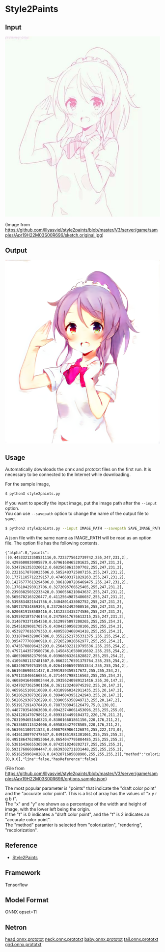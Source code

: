 # Style2Paints

## Input

![Input](Apr19H22M03S00R696.jpg)

(Image from https://github.com/lllyasviel/style2paints/blob/master/V3/server/game/samples/Apr19H22M03S00R696/sketch.original.jpg)

## Output

![Output](output.png)

## Usage

Automatically downloads the onnx and prototxt files on the first run.
It is necessary to be connected to the Internet while downloading.

For the sample image,

``` bash
$ python3 style2paints.py
```

If you want to specify the input image, put the image path after the `--input` option.  
You can use `--savepath` option to change the name of the output file to save.

```bash
$ python3 style2paints.py --input IMAGE_PATH --savepath SAVE_IMAGE_PATH
```

A json file with the same name as IMAGE_PATH will be read as an option file.
The option file has the following contents.

```buildoutcfg
{"alpha":0,"points":[[0.44533212358531116,0.7223775612739742,255,247,231,2],[0.4298600830905879,0.6796168465201625,255,247,231,2],[0.5347261353326012,0.6825658613307702,255,247,231,2],[0.23216178788023506,0.5852483725807156,255,247,231,2],[0.17371185712239157,0.4746603171829263,255,247,231,2],[0.14276777613294506,0.38618987286469475,255,247,231,2],[0.1376104293013706,0.3272095766525405,255,247,231,2],[0.23903825032233428,0.3360566210843637,255,247,231,2],[0.5656702163220477,0.41125649875486037,255,247,231,2],[0.5398834821641756,0.3404801433002752,255,247,231,2],[0.589737834869395,0.23726462492900516,255,247,231,2],[0.6206819158588416,0.1812333435274586,255,247,231,2],[0.6395921875746144,0.24758617676613215,255,247,231,2],[0.3146793371854258,0.5129975097208265,255,255,254,2],[0.2545102908170575,0.4304250950238106,255,255,254,2],[0.4539277016379353,0.4805583468041418,255,255,254,2],[0.33187049329067386,0.35522521735331375,255,255,254,2],[0.3954777708800918,0.2726528026562977,255,255,254,2],[0.47455708896423293,0.25643322119795536,255,255,254,2],[0.47971443579580736,0.14584516580016602,255,255,254,2],[0.4865908982379066,0.03968063261828827,255,255,254,2],[0.41094981137481507,0.06622176591375764,255,255,254,2],[0.6034907597535935,0.026410065970553544,255,255,254,2],[0.661940690511437,0.2991939359517672,255,255,254,2],[0.6791318466166851,0.3714447988116562,255,255,254,2],[0.46080416408003444,0.39356240989121416,255,20,147,2],[0.42470273625901356,0.3611232469745292,255,20,147,2],[0.4659615109116089,0.43189960242911435,255,20,147,2],[0.5020629387326299,0.39946043951242943,255,20,147,2],[0.5020629387326299,0.3390056358949713,255,20,147,2],[0.5519172914378493,0.7887303945126479,75,0,130,0],[0.4487703548063608,0.09423740661453096,255,255,255,0],[0.6241201470798912,0.8993184499104372,220,176,211,2],[0.7031994651640323,0.830016601861156,220,176,211,2],[0.7633685115324006,0.695836427978505,220,176,211,2],[0.563951100711523,0.49087989864126874,255,222,173,0],[0.44361300797478637,0.8491851981301061,255,255,255,2],[0.49518647629053064,0.8654047795884485,255,255,255,2],[0.5381643665536509,0.8742518240202717,255,255,255,2],[0.5931760660904447,0.8639302721831448,255,255,255,2],[0.651625996848288,0.8432871685088906,255,255,255,2]],"method":"colorization","lineColor":[0,0,0],"line":false,"hasReference":false}
```

(File from https://github.com/lllyasviel/style2paints/blob/master/V3/server/game/samples/Apr19H22M03S00R696/options.sample.json)

The most popular parameter is "points" that indicate the "draft color point" and the "accurate color point".
This is a list of array has the values of "x y r g b t".  
The "x" and "y" are shown as a percentage of the width and height of image, with the lower left being the origin.  
If the "t" is 0 indicates a "draft color point", and the "t" is 2 indicates an "accurate color point".  
The "method" paramter is selected from "colorization", "rendering", "recolorization".

## Reference

- [Style2Paints](https://github.com/lllyasviel/style2paints)

## Framework

Tensorflow

## Model Format

ONNX opset=11

## Netron

[head.onnx.prototxt](https://netron.app/?url=https://storage.googleapis.com/ailia-models/style2paints/head.onnx.prototxt)
[neck.onnx.prototxt](https://netron.app/?url=https://storage.googleapis.com/ailia-models/style2paints/neck.onnx.prototxt)
[baby.onnx.prototxt](https://netron.app/?url=https://storage.googleapis.com/ailia-models/style2paints/baby.onnx.prototxt)
[tail.onnx.prototxt](https://netron.app/?url=https://storage.googleapis.com/ailia-models/style2paints/tail.onnx.prototxt)
[gird.onnx.prototxt](https://netron.app/?url=https://storage.googleapis.com/ailia-models/style2paints/gird.onnx.prototxt)
